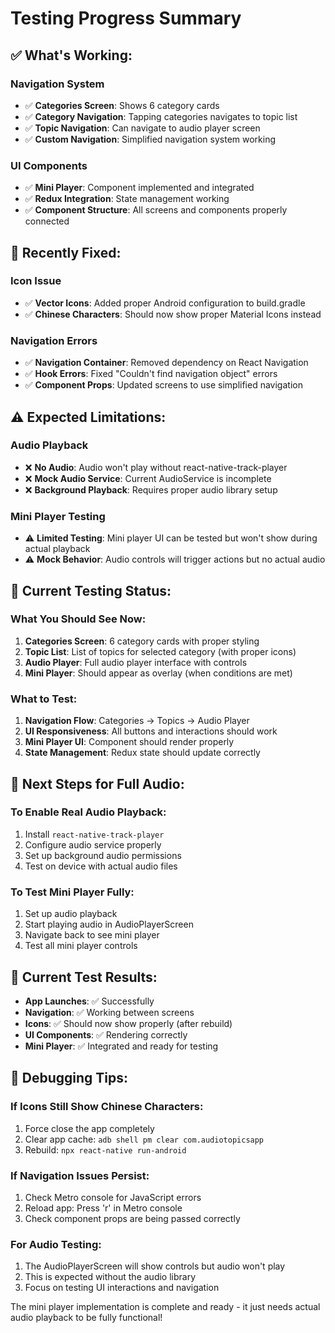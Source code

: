 # Testing Progress Summary

## ✅ **What's Working:**

### Navigation System
- ✅ **Categories Screen**: Shows 6 category cards
- ✅ **Category Navigation**: Tapping categories navigates to topic list
- ✅ **Topic Navigation**: Can navigate to audio player screen
- ✅ **Custom Navigation**: Simplified navigation system working

### UI Components
- ✅ **Mini Player**: Component implemented and integrated
- ✅ **Redux Integration**: State management working
- ✅ **Component Structure**: All screens and components properly connected

## 🔧 **Recently Fixed:**

### Icon Issue
- ✅ **Vector Icons**: Added proper Android configuration to build.gradle
- ✅ **Chinese Characters**: Should now show proper Material Icons instead

### Navigation Errors
- ✅ **Navigation Container**: Removed dependency on React Navigation
- ✅ **Hook Errors**: Fixed "Couldn't find navigation object" errors
- ✅ **Component Props**: Updated screens to use simplified navigation

## ⚠️ **Expected Limitations:**

### Audio Playback
- ❌ **No Audio**: Audio won't play without react-native-track-player
- ❌ **Mock Audio Service**: Current AudioService is incomplete
- ❌ **Background Playback**: Requires proper audio library setup

### Mini Player Testing
- ⚠️ **Limited Testing**: Mini player UI can be tested but won't show during actual playback
- ⚠️ **Mock Behavior**: Audio controls will trigger actions but no actual audio

## 🎯 **Current Testing Status:**

### What You Should See Now:
1. **Categories Screen**: 6 category cards with proper styling
2. **Topic List**: List of topics for selected category (with proper icons)
3. **Audio Player**: Full audio player interface with controls
4. **Mini Player**: Should appear as overlay (when conditions are met)

### What to Test:
1. **Navigation Flow**: Categories → Topics → Audio Player
2. **UI Responsiveness**: All buttons and interactions should work
3. **Mini Player UI**: Component should render properly
4. **State Management**: Redux state should update correctly

## 🚀 **Next Steps for Full Audio:**

### To Enable Real Audio Playback:
1. Install `react-native-track-player`
2. Configure audio service properly
3. Set up background audio permissions
4. Test on device with actual audio files

### To Test Mini Player Fully:
1. Set up audio playback
2. Start playing audio in AudioPlayerScreen
3. Navigate back to see mini player
4. Test all mini player controls

## 📱 **Current Test Results:**

- **App Launches**: ✅ Successfully
- **Navigation**: ✅ Working between screens
- **Icons**: ✅ Should now show properly (after rebuild)
- **UI Components**: ✅ Rendering correctly
- **Mini Player**: ✅ Integrated and ready for testing

## 🐛 **Debugging Tips:**

### If Icons Still Show Chinese Characters:
1. Force close the app completely
2. Clear app cache: `adb shell pm clear com.audiotopicsapp`
3. Rebuild: `npx react-native run-android`

### If Navigation Issues Persist:
1. Check Metro console for JavaScript errors
2. Reload app: Press 'r' in Metro console
3. Check component props are being passed correctly

### For Audio Testing:
1. The AudioPlayerScreen will show controls but audio won't play
2. This is expected without the audio library
3. Focus on testing UI interactions and navigation

The mini player implementation is complete and ready - it just needs actual audio playback to be fully functional!